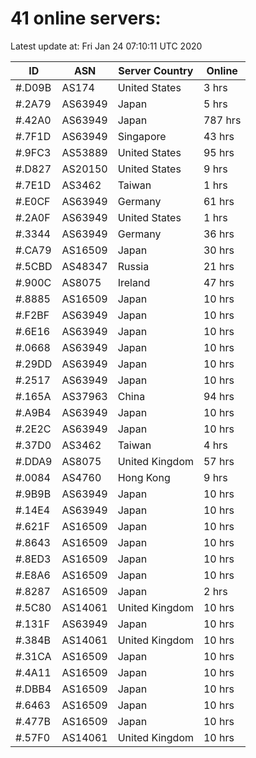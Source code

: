 # 41 online servers:

Latest update at: Fri Jan 24 07:10:11 UTC 2020

| ID | ASN | Server Country | Online |
| -- | --- | -------------- | ------ |
| #.D09B | AS174 | United States | 3 hrs |
| #.2A79 | AS63949 | Japan | 5 hrs |
| #.42A0 | AS63949 | Japan | 787 hrs |
| #.7F1D | AS63949 | Singapore | 43 hrs |
| #.9FC3 | AS53889 | United States | 95 hrs |
| #.D827 | AS20150 | United States | 9 hrs |
| #.7E1D | AS3462 | Taiwan | 1 hrs |
| #.E0CF | AS63949 | Germany | 61 hrs |
| #.2A0F | AS63949 | United States | 1 hrs |
| #.3344 | AS63949 | Germany | 36 hrs |
| #.CA79 | AS16509 | Japan | 30 hrs |
| #.5CBD | AS48347 | Russia | 21 hrs |
| #.900C | AS8075 | Ireland | 47 hrs |
| #.8885 | AS16509 | Japan | 10 hrs |
| #.F2BF | AS63949 | Japan | 10 hrs |
| #.6E16 | AS63949 | Japan | 10 hrs |
| #.0668 | AS63949 | Japan | 10 hrs |
| #.29DD | AS63949 | Japan | 10 hrs |
| #.2517 | AS63949 | Japan | 10 hrs |
| #.165A | AS37963 | China | 94 hrs |
| #.A9B4 | AS63949 | Japan | 10 hrs |
| #.2E2C | AS63949 | Japan | 10 hrs |
| #.37D0 | AS3462 | Taiwan | 4 hrs |
| #.DDA9 | AS8075 | United Kingdom | 57 hrs |
| #.0084 | AS4760 | Hong Kong | 9 hrs |
| #.9B9B | AS63949 | Japan | 10 hrs |
| #.14E4 | AS63949 | Japan | 10 hrs |
| #.621F | AS16509 | Japan | 10 hrs |
| #.8643 | AS16509 | Japan | 10 hrs |
| #.8ED3 | AS16509 | Japan | 10 hrs |
| #.E8A6 | AS16509 | Japan | 10 hrs |
| #.8287 | AS16509 | Japan | 2 hrs |
| #.5C80 | AS14061 | United Kingdom | 10 hrs |
| #.131F | AS63949 | Japan | 10 hrs |
| #.384B | AS14061 | United Kingdom | 10 hrs |
| #.31CA | AS16509 | Japan | 10 hrs |
| #.4A11 | AS16509 | Japan | 10 hrs |
| #.DBB4 | AS16509 | Japan | 10 hrs |
| #.6463 | AS16509 | Japan | 10 hrs |
| #.477B | AS16509 | Japan | 10 hrs |
| #.57F0 | AS14061 | United Kingdom | 10 hrs |

